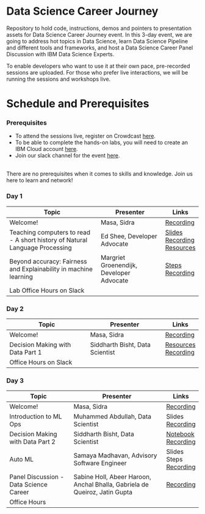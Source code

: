 # Data Science Career Journey
Repository to hold code, instructions, demos and pointers to presentation assets for Data Science Career Journey event. In this 3-day event, we are going to address hot topics in Data Science, learn Data Science Pipeline and different tools and frameworks, and host a Data Science Career Panel Discussion with IBM Data Science Experts.<br>

To enable developers who want to use it at their own pace, pre-recorded sessions are uploaded. For those who prefer live interactions, we will be running the sessions and workshops live.

# Schedule and Prerequisites
### Prerequisites
- To attend the sessions live, register on Crowdcast <a href="https://www.crowdcast.io/e/ds-career">here</a>.
- To be able to complete the hands-on labs, you will need to create an IBM Cloud account <a href="https://ibm.biz/Bdqkuh ">here</a>.<br>
- Join our slack channel for the event <a href="http://ibm.biz/slack-invite">here</a>.<br>

<br>There are no prerequisites when it comes to skills and knowledge. Join us here to learn and network!
### Day 1
|Topic|Presenter|Links|
|---------------------------------|---|---|
|Welcome!| Masa, Sidra|<a href="https://www.crowdcast.io/e/ds-career/1">Recording</a>|
|Teaching computers to read - A short history of Natural Language Processing|Ed Shee, Developer Advocate|<a href="https://github.com/ozzael-codes/DS-Assets/blob/main/slides/NLP.pdf">Slides</a> <br> <a href="https://www.crowdcast.io/e/ds-career/2">Recording</a><br> <a href="https://github.com/ozzael-codes/DS-Assets/blob/main/resources.md">Resources</a>|
|Beyond accuracy: Fairness and Explainability in machine learning|Margriet Groenendijk, Developer Advocate|<a href="https://ibm-developer.gitbook.io/fair-and-explainable-ai/beyond-accuracy">Steps</a> <br> <a href="https://www.crowdcast.io/e/ds-career/3">Recording</a>|
|Lab Office Hours on Slack|
### Day 2
|Topic|Presenter|Links|
|---------------------------------|---|---|
|Welcome!| Masa, Sidra|<a href="https://www.crowdcast.io/e/ds-career/4">Recording</a>|
|Decision Making with Data Part 1|Siddharth Bisht, Data Scientist|<a href="https://github.com/ozzael-codes/DS-Assets/tree/main/labs/Decision%20Making%20with%20Data%20Part%201">Resources</a><br> <a href="https://www.crowdcast.io/e/ds-career/5">Recording</a>|
|Office Hours on Slack|
### Day 3
|Topic|Presenter|Links|
|---------------------------------|---|---|
|Welcome!|Masa, Sidra|<a href="https://www.crowdcast.io/e/ds-career/6">Recording</a>|
|Introduction to ML Ops|Muhammed Abdullah, Data Scientist|Slides <br><a href="https://www.crowdcast.io/e/ds-career/7">Recording</a>|
|Decision Making with Data Part 2|Siddharth Bisht, Data Scientist|<a href="https://github.com/ozzael-codes/DS-Assets/tree/main/labs/Decision%20Making%20with%20Data%20part%202">Notebook</a> <br><a href="https://www.crowdcast.io/e/ds-career/8"> Recording</a>|
|Auto ML|Samaya Madhavan, Advisory Software Engineer|Slides <br> Steps <br> <a href="https://www.crowdcast.io/e/ds-career/9">Recording</a>|
|Panel Discussion - Data Science Career|Sabine Holl, Abeer Haroon, Anchal Bhalla, Gabriela de Queiroz, Jatin Gupta|<a href="https://www.crowdcast.io/e/ds-career/10">Recording</a>|
|Office Hours|
